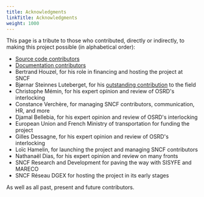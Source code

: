```yaml
---
title: Acknowledgments
linkTitle: Acknowledgments
weight: 1000
---
```


This page is a tribute to those who contributed, directly or indirectly,
to making this project possible (in alphabetical order):
 - [Source code contributors](https://github.com/DGEXSolutions/osrd/graphs/contributors)
 - [Documentation contributors](https://github.com/DGEXSolutions/osrd-website/graphs/contributors)
 - Bertrand Houzel, for his role in financing and hosting the project at SNCF
 - Bjørnar Steinnes Luteberget, for his [outstanding contribution](https://github.com/luteberget) to the field
 - Christophe Mémin, for his expert opinion and review of OSRD's interlocking
 - Constance Verchère, for managing SNCF contributors, communication, HR, and more
 - Djamal Bellebia, for his expert opinion and review of OSRD's interlocking
 - European Union and French Ministry of transportation for funding the project
 - Gilles Dessagne, for his expert opinion and review of OSRD's interlocking
 - Loïc Hamelin, for launching the project and managing SNCF contributors
 - Nathanaël Dias, for his expert opinion and review on many fronts
 - SNCF Research and Development for paving the way with SISYFE and MARECO
 - SNCF Réseau DGEX for hosting the project in its early stages

As well as all past, present and future contributors.

